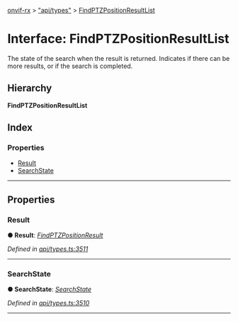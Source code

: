[onvif-rx](../README.md) > ["api/types"](../modules/_api_types_.md) > [FindPTZPositionResultList](../interfaces/_api_types_.findptzpositionresultlist.md)

# Interface: FindPTZPositionResultList

The state of the search when the result is returned. Indicates if there can be more results, or if the search is completed.

## Hierarchy

**FindPTZPositionResultList**

## Index

### Properties

* [Result](_api_types_.findptzpositionresultlist.md#result)
* [SearchState](_api_types_.findptzpositionresultlist.md#searchstate)

---

## Properties

<a id="result"></a>

###  Result

**● Result**: *[FindPTZPositionResult](_api_types_.findptzpositionresult.md)*

*Defined in [api/types.ts:3511](https://github.com/patrickmichalina/onvif-rx/blob/d62cee9/src/api/types.ts#L3511)*

___
<a id="searchstate"></a>

###  SearchState

**● SearchState**: *[SearchState](../enums/_api_types_.searchstate.md)*

*Defined in [api/types.ts:3510](https://github.com/patrickmichalina/onvif-rx/blob/d62cee9/src/api/types.ts#L3510)*

___

